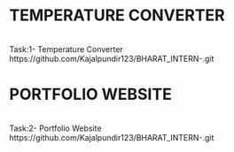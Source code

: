 # TEMPERATURE CONVERTER
<br>
Task:1- Temperature Converter
<br>
https://github.com/Kajalpundir123/BHARAT_INTERN-.git

# PORTFOLIO WEBSITE
<br>
Task:2- Portfolio Website
<br>
https://github.com/Kajalpundir123/BHARAT_INTERN-.git


